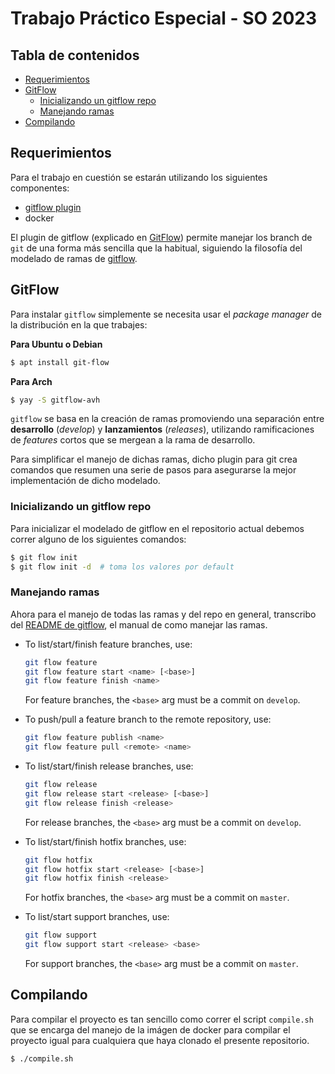 # Trabajo Práctico Especial - SO 2023

## Tabla de contenidos

* [Requerimientos](#requerimientos)
* [GitFlow](#gitflow)
  * [Inicializando un gitflow repo](#inicializando-un-gitflow-repo)
  * [Manejando ramas](#manejando-ramas)
* [Compilando](#compilando)

## Requerimientos

Para el trabajo en cuestión se estarán utilizando los siguientes componentes:

* [gitflow plugin](https://github.com/nvie/gitflow)
* docker

El plugin de gitflow (explicado en [GitFlow](#gitflow)) permite manejar los branch de `git` de una forma más sencilla que la habitual, siguiendo la filosofía del modelado de ramas de [gitflow](https://nvie.com/posts/a-successful-git-branching-model/).

## GitFlow

Para instalar `gitflow` simplemente se necesita usar el _package manager_ de la distribución en la que trabajes:

**Para Ubuntu o Debian**

```bash
$ apt install git-flow
```

**Para Arch**

```bash
$ yay -S gitflow-avh
```

`gitflow` se basa en la creación de ramas promoviendo una separación entre **desarrollo** (_develop_) y **lanzamientos** (_releases_), utilizando ramificaciones de _features_ cortos que se mergean a la rama de desarrollo.

Para simplificar el manejo de dichas ramas, dicho plugin para git crea comandos que resumen una serie de pasos para asegurarse la mejor implementación de dicho modelado.

### Inicializando un gitflow repo

Para inicializar el modelado de gitflow en el repositorio actual debemos correr alguno de los siguientes comandos:

```bash
$ git flow init
$ git flow init -d  # toma los valores por default
```

### Manejando ramas

Ahora para el manejo de todas las ramas y del repo en general, transcribo del [README de gitflow](https://github.com/nvie/gitflow/blob/develop/README.mdown), el manual de como manejar las ramas.

* To list/start/finish feature branches, use:
  ```bash
  git flow feature
  git flow feature start <name> [<base>]
  git flow feature finish <name>
  ```
  For feature branches, the `<base>` arg must be a commit on `develop`.

* To push/pull a feature branch to the remote repository, use:
  ```bash
  git flow feature publish <name>
  git flow feature pull <remote> <name>
  ```

* To list/start/finish release branches, use:
  ```bash
  git flow release
  git flow release start <release> [<base>]
  git flow release finish <release>
  ```
  For release branches, the `<base>` arg must be a commit on `develop`.

* To list/start/finish hotfix branches, use:
  ```bash
  git flow hotfix
  git flow hotfix start <release> [<base>]
  git flow hotfix finish <release>
  ```
  For hotfix branches, the `<base>` arg must be a commit on `master`.

* To list/start support branches, use:
  ```bash
  git flow support
  git flow support start <release> <base>
  ```
  For support branches, the `<base>` arg must be a commit on `master`.

## Compilando

Para compilar el proyecto es tan sencillo como correr el script `compile.sh` que se encarga del manejo de la imágen de docker para compilar el proyecto igual para cualquiera que haya clonado el presente repositorio.

```bash
$ ./compile.sh
```

